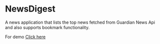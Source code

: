 # NewsDigest
A news application that lists the top news fetched from Guardian News Api and also supports bookmark functionality.
<p> For demo 
<a href="https://drive.google.com/file/d/1FXSPBMdDDopebkZIGWRMUBhQhfwwhrht/view?usp=sharing">Click here</a> </p>

